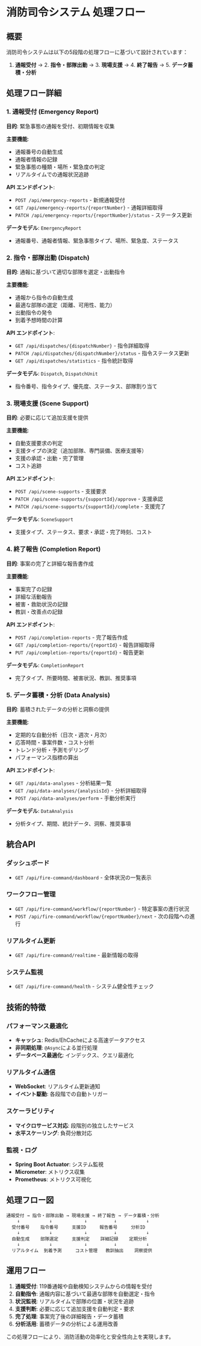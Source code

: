 # 消防司令システム 処理フロー

## 概要

消防司令システムは以下の5段階の処理フローに基づいて設計されています：

1. **通報受付** → 2. **指令・部隊出動** → 3. **現場支援** → 4. **終了報告** → 5. **データ蓄積・分析**

## 処理フロー詳細

### 1. 通報受付 (Emergency Report)

**目的**: 緊急事態の通報を受付、初期情報を収集

**主要機能**:
- 通報番号の自動生成
- 通報者情報の記録
- 緊急事態の種類・場所・緊急度の判定
- リアルタイムでの通報状況追跡

**API エンドポイント**:
- `POST /api/emergency-reports` - 新規通報受付
- `GET /api/emergency-reports/{reportNumber}` - 通報詳細取得
- `PATCH /api/emergency-reports/{reportNumber}/status` - ステータス更新

**データモデル**: `EmergencyReport`
- 通報番号、通報者情報、緊急事態タイプ、場所、緊急度、ステータス

### 2. 指令・部隊出動 (Dispatch)

**目的**: 通報に基づいて適切な部隊を選定・出動指令

**主要機能**:
- 通報から指令の自動生成
- 最適な部隊の選定（距離、可用性、能力）
- 出動指令の発令
- 到着予想時間の計算

**API エンドポイント**:
- `GET /api/dispatches/{dispatchNumber}` - 指令詳細取得
- `PATCH /api/dispatches/{dispatchNumber}/status` - 指令ステータス更新
- `GET /api/dispatches/statistics` - 指令統計取得

**データモデル**: `Dispatch`, `DispatchUnit`
- 指令番号、指令タイプ、優先度、ステータス、部隊割り当て

### 3. 現場支援 (Scene Support)

**目的**: 必要に応じて追加支援を提供

**主要機能**:
- 自動支援要求の判定
- 支援タイプの決定（追加部隊、専門装備、医療支援等）
- 支援の承認・出動・完了管理
- コスト追跡

**API エンドポイント**:
- `POST /api/scene-supports` - 支援要求
- `PATCH /api/scene-supports/{supportId}/approve` - 支援承認
- `PATCH /api/scene-supports/{supportId}/complete` - 支援完了

**データモデル**: `SceneSupport`
- 支援タイプ、ステータス、要求・承認・完了時刻、コスト

### 4. 終了報告 (Completion Report)

**目的**: 事案の完了と詳細な報告書作成

**主要機能**:
- 事案完了の記録
- 詳細な活動報告
- 被害・救助状況の記録
- 教訓・改善点の記録

**API エンドポイント**:
- `POST /api/completion-reports` - 完了報告作成
- `GET /api/completion-reports/{reportId}` - 報告詳細取得
- `PUT /api/completion-reports/{reportId}` - 報告更新

**データモデル**: `CompletionReport`
- 完了タイプ、所要時間、被害状況、教訓、推奨事項

### 5. データ蓄積・分析 (Data Analysis)

**目的**: 蓄積されたデータの分析と洞察の提供

**主要機能**:
- 定期的な自動分析（日次・週次・月次）
- 応答時間・事案件数・コスト分析
- トレンド分析・予測モデリング
- パフォーマンス指標の算出

**API エンドポイント**:
- `GET /api/data-analyses` - 分析結果一覧
- `GET /api/data-analyses/{analysisId}` - 分析詳細取得
- `POST /api/data-analyses/perform` - 手動分析実行

**データモデル**: `DataAnalysis`
- 分析タイプ、期間、統計データ、洞察、推奨事項

## 統合API

### ダッシュボード
- `GET /api/fire-command/dashboard` - 全体状況の一覧表示

### ワークフロー管理
- `GET /api/fire-command/workflow/{reportNumber}` - 特定事案の進行状況
- `POST /api/fire-command/workflow/{reportNumber}/next` - 次の段階への進行

### リアルタイム更新
- `GET /api/fire-command/realtime` - 最新情報の取得

### システム監視
- `GET /api/fire-command/health` - システム健全性チェック

## 技術的特徴

### パフォーマンス最適化
- **キャッシュ**: Redis/EhCacheによる高速データアクセス
- **非同期処理**: `@Async`による並行処理
- **データベース最適化**: インデックス、クエリ最適化

### リアルタイム通信
- **WebSocket**: リアルタイム更新通知
- **イベント駆動**: 各段階での自動トリガー

### スケーラビリティ
- **マイクロサービス対応**: 段階別の独立したサービス
- **水平スケーリング**: 負荷分散対応

### 監視・ログ
- **Spring Boot Actuator**: システム監視
- **Micrometer**: メトリクス収集
- **Prometheus**: メトリクス可視化

## 処理フロー図

```
通報受付 → 指令・部隊出動 → 現場支援 → 終了報告 → データ蓄積・分析
    ↓           ↓            ↓          ↓           ↓
  受付番号    指令番号     支援ID     報告番号     分析ID
    ↓           ↓            ↓          ↓           ↓
  自動生成    部隊選定     支援判定    詳細記録    定期分析
    ↓           ↓            ↓          ↓           ↓
  リアルタイム  到着予測     コスト管理   教訓抽出    洞察提供
```

## 運用フロー

1. **通報受付**: 119番通報や自動検知システムからの情報を受付
2. **自動指令**: 通報内容に基づいて最適な部隊を自動選定・指令
3. **状況監視**: リアルタイムで部隊の位置・状況を追跡
4. **支援判断**: 必要に応じて追加支援を自動判定・要求
5. **完了処理**: 事案完了後の詳細報告・データ蓄積
6. **分析活用**: 蓄積データの分析による運用改善

この処理フローにより、消防活動の効率化と安全性向上を実現します。
